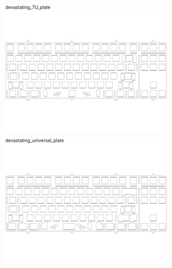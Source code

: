<br/>devastating_7U_plate<br/>![image](devastating_7U_plate.png)<br/>
<br/>devastating_universal_plate<br/>![image](devastating_universal_plate.png)<br/>
